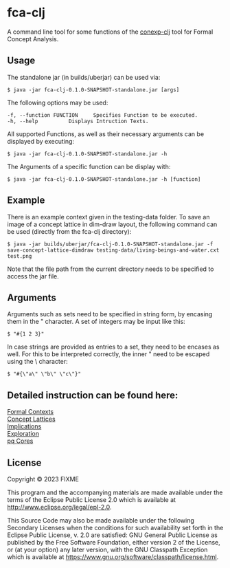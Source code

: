 # fca-clj

A command line tool for some functions of the [conexp-clj](https://github.com/tomhanika/conexp-clj) tool for Formal Concept Analysis.

## Usage

The standalone jar (in builds/uberjar) can be used via:

    $ java -jar fca-clj-0.1.0-SNAPSHOT-standalone.jar [args]

The following options may be used:

```
-f, --function FUNCTION 	Specifies Function to be executed.
-h, --help 			Displays Intruction Texts.
```

All supported Functions, as well as their necessary arguments can be displayed by executing:

    $ java -jar fca-clj-0.1.0-SNAPSHOT-standalone.jar -h

The Arguments of a specific function can be display with:

    $ java -jar fca-clj-0.1.0-SNAPSHOT-standalone.jar -h [function]

## Example

There is an example context given in the testing-data folder. To save an image of a concept lattice in dim-draw layout, the following command can be used (directly from the fca-clj directory):

    $ java -jar builds/uberjar/fca-clj-0.1.0-SNAPSHOT-standalone.jar -f save-concept-lattice-dimdraw testing-data/living-beings-and-water.cxt test.png

Note that the file path from the current directory needs to be specified to access the jar file.

## Arguments

Arguments such as sets need to be specified in string form, by encasing them in the " character.
A set of integers may be input like this:

    $ "#{1 2 3}"

In case strings are provided as entries to a set, they need to be encases as well. For this to be interpreted correctly, the inner " need to be escaped using the \ character:

    $ "#{\"a\" \"b\" \"c\"}"


## Detailed instruction can be found here:

[Formal Contexts](doc/Formal-Contexts.org)   
[Concept Lattices](doc/Concept-Lattices.org)   
[Implications](doc/Implications.org)   
[Exploration](doc/Exploration.org)   
[pq Cores](doc/pqcores.org)   


## License

Copyright © 2023 FIXME

This program and the accompanying materials are made available under the
terms of the Eclipse Public License 2.0 which is available at
http://www.eclipse.org/legal/epl-2.0.

This Source Code may also be made available under the following Secondary
Licenses when the conditions for such availability set forth in the Eclipse
Public License, v. 2.0 are satisfied: GNU General Public License as published by
the Free Software Foundation, either version 2 of the License, or (at your
option) any later version, with the GNU Classpath Exception which is available
at https://www.gnu.org/software/classpath/license.html.
